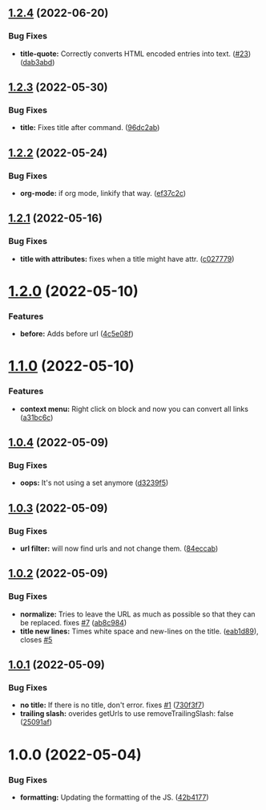 ## [1.2.4](https://github.com/PaulKinlan/logseq-webpage-title/compare/v1.2.3...v1.2.4) (2022-06-20)


### Bug Fixes

* **title-quote:** Correctly converts HTML encoded entries into text. ([#23](https://github.com/PaulKinlan/logseq-webpage-title/issues/23)) ([dab3abd](https://github.com/PaulKinlan/logseq-webpage-title/commit/dab3abd3ff2f36f0b3b5cd4b6d5d1c8ea595b61b))

## [1.2.3](https://github.com/PaulKinlan/logseq-webpage-title/compare/v1.2.2...v1.2.3) (2022-05-30)


### Bug Fixes

* **title:** Fixes title after command. ([96dc2ab](https://github.com/PaulKinlan/logseq-webpage-title/commit/96dc2ab9078f680d739ed8d63ee84982a2fb3af8))

## [1.2.2](https://github.com/PaulKinlan/logseq-webpage-title/compare/v1.2.1...v1.2.2) (2022-05-24)


### Bug Fixes

* **org-mode:** if org mode, linkify that way. ([ef37c2c](https://github.com/PaulKinlan/logseq-webpage-title/commit/ef37c2c0e95ed38e978a8e406ddaaa84c0c30a79))

## [1.2.1](https://github.com/PaulKinlan/logseq-webpage-title/compare/v1.2.0...v1.2.1) (2022-05-16)


### Bug Fixes

* **title with attributes:** fixes when a title might have attr. ([c027779](https://github.com/PaulKinlan/logseq-webpage-title/commit/c02777975735ce0c9d5f8bf1cf1809b0da15152f))

# [1.2.0](https://github.com/PaulKinlan/logseq-webpage-title/compare/v1.1.0...v1.2.0) (2022-05-10)


### Features

* **before:** Adds before url ([4c5e08f](https://github.com/PaulKinlan/logseq-webpage-title/commit/4c5e08fe9502707272c04ace721170fc3ef2db78))

# [1.1.0](https://github.com/PaulKinlan/logseq-webpage-title/compare/v1.0.4...v1.1.0) (2022-05-10)


### Features

* **context menu:** Right click on block and now you can convert all links ([a31bc6c](https://github.com/PaulKinlan/logseq-webpage-title/commit/a31bc6c2f0d5e20a6e2ccc9046913a0bc255fc30))

## [1.0.4](https://github.com/PaulKinlan/logseq-webpage-title/compare/v1.0.3...v1.0.4) (2022-05-09)


### Bug Fixes

* **oops:** It's not using a set anymore ([d3239f5](https://github.com/PaulKinlan/logseq-webpage-title/commit/d3239f5b8bfb40dfdbe87a8b2f7674ac983083ee))

## [1.0.3](https://github.com/PaulKinlan/logseq-webpage-title/compare/v1.0.2...v1.0.3) (2022-05-09)


### Bug Fixes

* **url filter:** will now find urls and not change them. ([84eccab](https://github.com/PaulKinlan/logseq-webpage-title/commit/84eccab7ed19438592859b155c87d718103df32e))

## [1.0.2](https://github.com/PaulKinlan/logseq-webpage-title/compare/v1.0.1...v1.0.2) (2022-05-09)


### Bug Fixes

* **normalize:** Tries to leave the URL as much as possible so that they can be replaced. fixes [#7](https://github.com/PaulKinlan/logseq-webpage-title/issues/7) ([ab8c984](https://github.com/PaulKinlan/logseq-webpage-title/commit/ab8c984242eef0a5bd72cfe90783e369379e0d9b))
* **title new lines:** Times white space and new-lines on the title. ([eab1d89](https://github.com/PaulKinlan/logseq-webpage-title/commit/eab1d8997ca748d1db7bea9e9d8aafe784f1119e)), closes [#5](https://github.com/PaulKinlan/logseq-webpage-title/issues/5)

## [1.0.1](https://github.com/PaulKinlan/logseq-webpage-title/compare/v1.0.0...v1.0.1) (2022-05-09)


### Bug Fixes

* **no title:** If there is no title, don't error. fixes [#1](https://github.com/PaulKinlan/logseq-webpage-title/issues/1) ([730f3f7](https://github.com/PaulKinlan/logseq-webpage-title/commit/730f3f770dd07ce19f227427efd4d4f305a26230))
* **trailing slash:** overides getUrls to use removeTrailingSlash: false ([25091af](https://github.com/PaulKinlan/logseq-webpage-title/commit/25091afcc73d6a2c016bda6e7db923a6f5380840))

# 1.0.0 (2022-05-04)


### Bug Fixes

* **formatting:** Updating the formatting of the JS. ([42b4177](https://github.com/PaulKinlan/logseq-webpage-title/commit/42b417721d6ef79a516ab78dd82f5ec829739e46))
